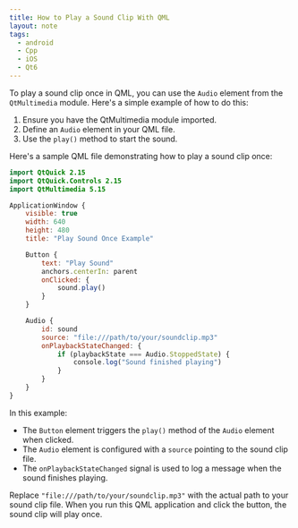 ```yaml
---
title: How to Play a Sound Clip With QML
layout: note
tags:
  - android
  - Cpp
  - iOS
  - Qt6
---
```


To play a sound clip once in QML, you can use the `Audio` element from the `QtMultimedia` module. Here's a simple example of how to do this:

1. Ensure you have the QtMultimedia module imported.
2. Define an `Audio` element in your QML file.
3. Use the `play()` method to start the sound.

Here's a sample QML file demonstrating how to play a sound clip once:

```qml
import QtQuick 2.15
import QtQuick.Controls 2.15
import QtMultimedia 5.15

ApplicationWindow {
    visible: true
    width: 640
    height: 480
    title: "Play Sound Once Example"

    Button {
        text: "Play Sound"
        anchors.centerIn: parent
        onClicked: {
            sound.play()
        }
    }

    Audio {
        id: sound
        source: "file:///path/to/your/soundclip.mp3"
        onPlaybackStateChanged: {
            if (playbackState === Audio.StoppedState) {
                console.log("Sound finished playing")
            }
        }
    }
}
```

In this example:

- The `Button` element triggers the `play()` method of the `Audio` element when clicked.
- The `Audio` element is configured with a `source` pointing to the sound clip file.
- The `onPlaybackStateChanged` signal is used to log a message when the sound finishes playing.

Replace `"file:///path/to/your/soundclip.mp3"` with the actual path to your sound clip file. When you run this QML application and click the button, the sound clip will play once.